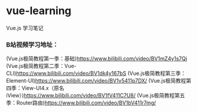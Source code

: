 # vue-learning
Vue.js 学习笔记

### B站视频学习地址：
(Vue.js极简教程第一季：基础)https://www.bilibili.com/video/BV1mZ4y1s7Qj
(Vue.js极简教程第二季：Vue-CLI)https://www.bilibili.com/video/BV1dk4y167bS
(Vue.js极简教程第三季：Element-UI)https://www.bilibili.com/video/BV1y5411p7DX/
(Vue.js极简教程第四季：View-UI4.x（原名iView）)https://www.bilibili.com/video/BV1fV411C7U8/
(Vue.js极简教程第五季：Router路由)https://www.bilibili.com/video/BV1bV411r7mg/

